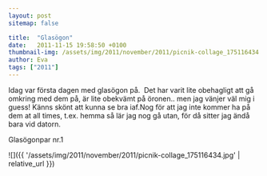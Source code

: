 ```yaml
---
layout: post
sitemap: false

title:  "Glasögon"
date:   2011-11-15 19:58:50 +0100
thumbnail-img: /assets/img/2011/november/2011/picnik-collage_175116434.jpg
author: Eva
tags: ["2011"]
---
```


Idag var första dagen med glasögon på.  Det har varit lite obehagligt att gå omkring med dem på, är lite obekvämt på öronen.. men jag vänjer väl mig i guess! Känns skönt att kunna se bra iaf.Nog för att jag inte kommer ha på dem at all times, t.ex. hemma så lär jag nog gå utan, för då sitter jag ändå bara vid datorn.






Glasögonpar nr.1

![]({{ '/assets/img/2011/november/2011/picnik-collage_175116434.jpg'  | relative_url }})

